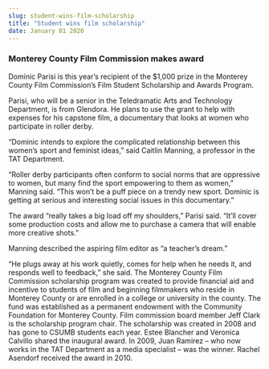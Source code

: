 ```yaml
---
slug: student-wins-film-scholarship
title: "Student wins film scholarship"
date: January 01 2020
---
```


  
<h3>Monterey County Film Commission makes award</h3>
<p>
  Dominic Parisi is this year’s recipient of the $1,000 prize in the Monterey
  County Film Commission’s Film Student Scholarship and Awards Program.
</p>
<p>
  Parisi, who will be a senior in the Teledramatic Arts and Technology
  Department, is from Glendora. He plans to use the grant to help with expenses
  for his capstone film, a documentary that looks at women who participate in
  roller derby.
</p>
<p>
  “Dominic intends to explore the complicated relationship between this women’s
  sport and feminist ideas,” said Caitlin Manning, a professor in the TAT
  Department.
</p>
<p>
  “Roller derby participants often conform to social norms that are oppressive
  to women, but many find the sport empowering to them as women,” Manning said.
  “This won’t be a puff piece on a trendy new sport. Dominic is getting at
  serious and interesting social issues in this documentary.”
</p>
<p>
  The award “really takes a big load off my shoulders,” Parisi said. “It’ll
  cover some production costs and allow me to purchase a camera that will enable
  more creative shots.”
</p>
<p>Manning described the aspiring film editor as “a teacher’s dream.”</p>
<p>
  “He plugs away at his work quietly, comes for help when he needs it, and
  responds well to feedback,” she said. The Monterey County Film Commission
  scholarship program was created to provide financial aid and incentive to
  students of film and beginning filmmakers who reside in Monterey County or are
  enrolled in a college or university in the county. The fund was established as
  a permanent endowment with the Community Foundation for Monterey County. Film
  commission board member Jeff Clark is the scholarship program chair. The
  scholarship was created in 2008 and has gone to CSUMB students each year.
  Estee Blancher and Veronica Calvillo shared the inaugural award. In 2009, Juan
  Ramirez – who now works in the TAT Department as a media specialist – was the
  winner. Rachel Asendorf received the award in 2010.
</p>
 
